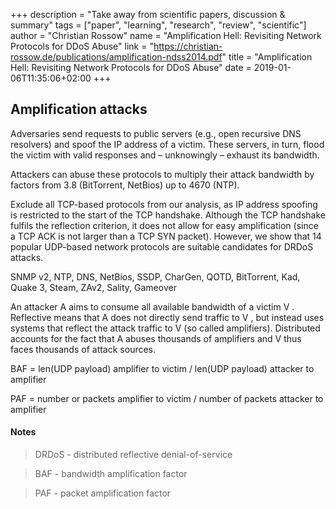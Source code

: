 +++
description = "Take away from scientific papers, discussion & summary"
tags = ["paper", "learning", "research", "review", "scientific"]
author = "Christian Rossow"
name = "Amplification Hell: Revisiting Network Protocols for DDoS Abuse"
link = "https://christian-rossow.de/publications/amplification-ndss2014.pdf"
title = "Amplification Hell: Revisiting Network Protocols for DDoS Abuse"
date = 2019-01-06T11:35:06+02:00
+++

## Amplification attacks

Adversaries send requests to public servers (e.g., open
recursive DNS resolvers) and spoof the IP address of a victim.
These servers, in turn, flood the victim with valid responses
and – unknowingly – exhaust its bandwidth.

Attackers can abuse these protocols to multiply their
attack bandwidth by factors from 3.8 (BitTorrent, NetBios) up to 4670 (NTP).

Exclude all TCP-based protocols from our analysis, as IP address spoofing is
restricted to the start of the TCP handshake. Although the TCP
handshake fulfils the reflection criterion, it does not allow for
easy amplification (since a TCP ACK is not larger than a TCP
SYN packet). However, we show that 14 popular UDP-based
network protocols are suitable candidates for DRDoS attacks.

SNMP v2, NTP, DNS, NetBios, SSDP, CharGen, QOTD, BitTorrent, Kad, Quake 3,
Steam, ZAv2, Sality, Gameover

An attacker A aims to consume all available bandwidth of a victim V . Reflective means
that A does not directly send traffic to V , but instead uses
systems that reflect the attack traffic to V (so called amplifiers).
Distributed accounts for the fact that A abuses thousands of
amplifiers and V thus faces thousands of attack sources.

BAF = len(UDP payload) amplifier to victim / len(UDP payload) attacker to amplifier

PAF = number or packets amplifier to victim / number of packets attacker to amplifier

#### Notes

> DRDoS - distributed reflective denial-of-service

> BAF - bandwidth amplification factor

> PAF - packet amplification factor
